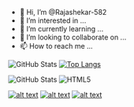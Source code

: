- 👋 Hi, I’m @Rajashekar-582
- 👀 I’m interested in ...
- 🌱 I’m currently learning ...
- 💞️ I’m looking to collaborate on ...
- 📫 How to reach me ...

<!---
Rajashekar-582/Rajashekar-582 is a ✨ special ✨ repository because its `README.md` (this file) appears on your GitHub profile.
You can click the Preview link to take a look at your changes.
--->
![GitHub Stats](https://github-readme-stats.vercel.app/api?username=Rajashekar-582&theme=radical)
[![Top Langs](https://github-readme-stats.vercel.app/api/top-langs/?username=Rajashekar-582&layout=compact)](https://github.com/Rajashekar-582)

![GitHub Stats](https://img.shields.io/static/v1?label=Rajashekar&message=Nerella&color=<COLOR>)
![HTML5](https://img.shields.io/badge/html5-%23E34F26.svg?style=for-the-badge&logo=html5&logoColor=white)

<!-- Please don't remove this: Grab your social icons from https://github.com/carlsednaoui/gitsocial -->

<!-- display the social media buttons in your README -->

[![alt text][1.1]][1]
[![alt text][2.1]][2]
[![alt text][3.1]][3]


<!-- links to social media icons -->
<!-- no need to change these -->

<!-- icons with padding -->

[1.1]: http://i.imgur.com/tXSoThF.png (twitter icon with padding)
[2.1]: http://i.imgur.com/P3YfQoD.png (facebook icon with padding)
[3.1]: http://i.imgur.com/0o48UoR.png (github icon with padding)

<!-- icons without padding -->

[1.2]: http://i.imgur.com/wWzX9uB.png (twitter icon without padding)
[2.2]: http://i.imgur.com/fep1WsG.png (facebook icon without padding)
[3.2]: http://i.imgur.com/9I6NRUm.png (github icon without padding)


<!-- links to your social media accounts -->
<!-- update these accordingly -->

[1]: http://www.twitter.com/Rajashekar_82?t=V8Re32UZnDa_j53JbJ8JPw&s=09
[2]: http://www.facebook.com/rajashekar.nerella.16
[3]: http://www.github.com/Rajashekar-582

<!-- Please don't remove this: Grab your social icons from https://github.com/carlsednaoui/gitsocial -->
